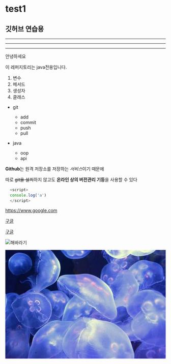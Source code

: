 # test1
## 깃허브 연습용

---

***

* * *

안녕하세요

이 레퍼지토리는 java전용입니다.

1. 변수
2. 메서드
3. 생성자
4. 클래스

- git
  - add
  - commit
  - push
  - pull  
  
- java
  - oop
  - api
  
**Github**는 원격 저장소를 저장하는 *서비스*이기 때문에

따로 ~~git을 설치~~하지 않고도 **온라인 상의 버전관리 기등**을 사용할 수 있다

```javascript
  <script>
  console.log('a')
  </script>
  ```
  
<https://www.google.com>
  
[구글](https://www.google.com)
  
[구글](https://www.google.com, "구글링은 여기서")

![해바라기](https://mblogthumb-phinf.pstatic.net/MjAxOTA3MjZfMjUx/MDAxNTY0MTI3NTgyMDU1.rTNmLNqaEhlZEaBDQzxEy8tuG5rsgFjDTRDqqB8pwYcg.QrKXATS12n_X597deEkjGB-6J_kIBbggc7cqM61I0pAg.JPEG.prnssc/3.jpg?type=w800)

![해파리](./img/Ta4C27PcHLN5bRKKm6.jpg)
